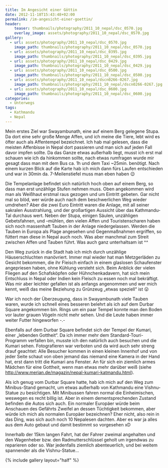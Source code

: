 ```yaml
---
title: Im Angesicht einer Göttin
date: 2012-11-18T15:43:48+02:00
permalink: /im-angesicht-einer-goettin/
header:
    teaser: thumbnails/photography/2011_10_nepal/dsc_0570.jpg
    overlay_image: assets/photography/2011_10_nepal/dsc_0570.jpg
gallery:
  - url: assets/photography/2011_10_nepal/dsc_0570.jpg
    image_path: thumbnails/photography/2011_10_nepal/dsc_0570.jpg
  - url: assets/photography/2011_10_nepal/dsc_0395.jpg
    image_path: thumbnails/photography/2011_10_nepal/dsc_0395.jpg
  - url: assets/photography/2011_10_nepal/dsc_0429.jpg
    image_path: thumbnails/photography/2011_10_nepal/dsc_0429.jpg
  - url: assets/photography/2011_10_nepal/dsc_0500.jpg
    image_path: thumbnails/photography/2011_10_nepal/dsc_0500.jpg
  - url: assets/photography/2011_10_nepal/dscn0266-0267.jpg
    image_path: thumbnails/photography/2011_10_nepal/dscn0266-0267.jpg
  - url: assets/photography/2011_10_nepal/dsc_0600.jpg
    image_path: thumbnails/photography/2011_10_nepal/dsc_0600.jpg
categories:
  - Unterwegs
tags:
  - Kathmandu
  - Nepal
---
```


Mein erstes Ziel war Swayambunath, eine auf einem Berg gelegene Stupa. Da dort eine sehr große Menge Affen, 
und ich meine die Tiere, lebt wird es öfter auch als Affentempel bezeichnet. 
Ich hab mal gelesen, dass die meisten Affenbisse in Nepal dort passieren und man sich auf jeden Fall davor impfen sollte. 
Da das Ganze etwas außerhalb liegt, musst ich erst mal schauen wie ich da hinkommen sollte, 
nach etwas rumfragen wurde mir gesagt dass man mit dem Bus ca. 1h und dem Taxi ~25min. benötigt. 
Nach einem kurzen Blick auf die Karte hab ich mich dann fürs Laufen entschieden und war in 30min da. 
7-Meilenstiefel muss man eben haben 😉  

Die Tempelanlage befindet sich natürlich hoch oben auf einem Berg, so dass man erst unzählige Stufen nehmen muss. 
Oben angekommen wird man als Weißhaut erstmal raus gezogen und um Eintritt gebeten. 
Gar nicht mal so blöd, wer würde auch nach dem beschwerlichen Weg wieder umdrehen? 
Aber die zwei Euro Eintritt waren die Anlage, mit all seiner sakralen Ausstrahlung, 
und der großartigen Aussicht über das Kathmandu-Tal durchaus wert. Neben der Stupa, einigen Säulen, 
unzähligen Gebetsfahnen, und –mühlen, den vielen Affen und Touristenscharen haben sich noch massenhaft Tauben in der Anlage niedergelassen. 
Werden die Tauben in Europa als Plage angesehen und Gegenmaßnahmen ergriffen, so füttert man diese in Nepal auch noch. 
Was aber manchmal zum Streit zwischen Affen und Tauben führt. Was auch ganz unterhaltsam ist ^^

Den Weg zurück in die Stadt hab ich mich durch unzählige Häuserschluchten manövriert. 
Immer mal wieder hat man Metzgerläden zu Gesicht bekommen, die ihr Fleisch einfach in einem glaslosen Schaufenster angepriesen haben, 
ohne Kühlung versteht sich. Beim Anblick der vielen Fliegen auf den Schafsköpfen oder Hühnchenkadavern, 
hat sich mein Entschluss in Nepal oder Indien kein Fleisch zu essen noch mal bekräftigt. 
Was mir aber leichter gefallen ist als anfangs angenommen und wer mich kennt, 
weiß das meine Beziehung zu Grünzeug „etwas speziell“ ist 😛

War ich noch der Überzeugung, dass in Swayambunath viele Tauben waren, 
wurde ich schnell eines besseren belehrt als ich auf dem Durbar Square angekommen bin. 
Rings um ein paar Tempel konnte man den Boden vor lauter grauen Vögeln nicht mehr sehen. 
Und die Leute haben immer weiter Futter hingeworfen -.-

Ebenfalls auf dem Durbar Square befindet sich der Tempel der Kumari, einer „lebenden Gottheit“. 
Da ich immer mehr dem Standard-Touri-Programm verfallen bin, musste ich den natürlich auch besuchen und die Kumari sehen. 
Fotografieren war verboten und da wird auch sehr streng drauf geachtet: 
Alle Besucher kommen in einen kleinen Innenhof und von jeder Seite schaut von oben jemand das niemand eine Kamera in der Hand hat, 
erst dann tritt die Kumari ans Fenster. An für sich ein ziemlich armes Mädchen für eine Gottheit, 
wenn man etwas mehr darüber weiß (siehe <http://www.merian.de/magazin/nepal-kumari-katmandu.html>).

Als ich genug vom Durbar Square hatte, hab ich mich auf den Weg zum Minibus-Stand gemacht, 
um etwas außerhalb von Kathmandu eine Vishnu-Statue zu besichtigen. 
Mit Minibussen fahren normal die Einheimischen, weswegen es recht billig ist. 
Aber in einem dementsprechenden Zustand befinden die Autos sich auch. 
Ein normaler Europäer würde beim Anschauen des Gefährts Zweifel an dessen Tüchtigkeit bekommen, 
aber würde ich mich als normalen Europäer bezeichnen? Eher nicht, also rein in das Ding, was sich auch noch 10 Nepalesen dachten. 
Aber es war ja alles aus dem Auto gebaut und damit bestimmt so vorgesehen xD

Innerhalb der 15km langen Fahrt, hat der Fahrer zweimal angehalten und den Wagenheber bzw. den Radmutterschlüssel geholt 
um irgendwas zu reparieren oder so. War jedenfalls ziemlich abenteuerlich, und bei weitem spannender als die Vishnu-Statue…

{% include gallery layout="half" %}